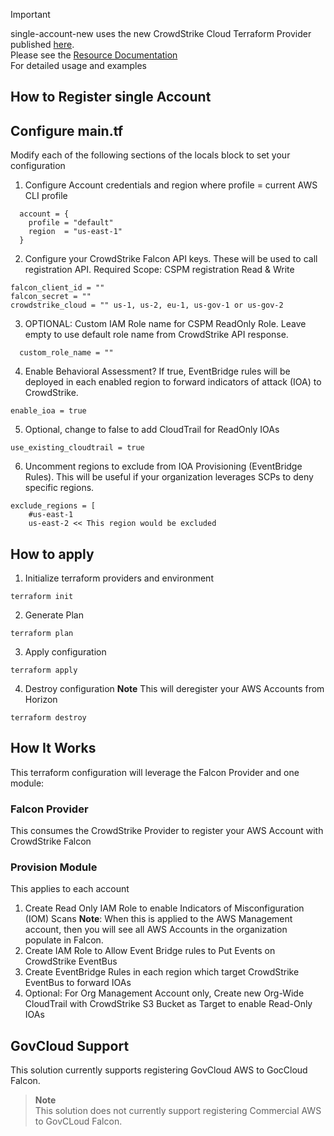 > [!IMPORTANT]
> single-account-new uses the new CrowdStrike Cloud Terraform Provider published [here](https://registry.terraform.io/providers/CrowdStrike/crowdstrike/latest).  
> Please see the [Resource Documentation](https://github.com/CrowdStrike/terraform-provider-crowdstrike/blob/main/docs/resources/cloud_aws_account.md)  
> For detailed usage and examples  


## How to Register single Account

Configure main.tf
------------

Modify each of the following sections of the locals block to set your configuration

1. Configure Account credentials and region where profile = current AWS CLI profile
```
  account = {
    profile = "default"
    region  = "us-east-1"
  }
```

2. Configure your CrowdStrike Falcon API keys.  These will be used to call registration API.  Required Scope: CSPM registration Read & Write
```
falcon_client_id = ""
falcon_secret = ""
crowdstrike_cloud = "" us-1, us-2, eu-1, us-gov-1 or us-gov-2
```

3. OPTIONAL: Custom IAM Role name for CSPM ReadOnly Role.  Leave empty to use default role name from CrowdStrike API response.
```
  custom_role_name = ""
```

4. Enable Behavioral Assessment? If true, EventBridge rules will be deployed in each enabled region to forward indicators of attack (IOA) to CrowdStrike.
```
enable_ioa = true
```

5. Optional, change to false to add CloudTrail for ReadOnly IOAs
```
use_existing_cloudtrail = true
```

6. Uncomment regions to exclude from IOA Provisioning (EventBridge Rules).  This will be useful if your organization leverages SCPs to deny specific regions.
```
exclude_regions = [
    #us-east-1
    us-east-2 << This region would be excluded
```

How to apply
------------
1. Initialize terraform providers and environment
```
terraform init
```
2. Generate Plan
```
terraform plan
```
3. Apply configuration
```
terraform apply
```
4. Destroy configuration **Note** This will deregister your AWS Accounts from Horizon
```
terraform destroy
```

How It Works
------------

This terraform configuration will leverage the Falcon Provider and one module:

### Falcon Provider
This consumes the CrowdStrike Provider to register your AWS  Account with CrowdStrike Falcon

### Provision Module
This applies to each account

1. Create Read Only IAM Role to enable Indicators of Misconfiguration (IOM) Scans
    **Note**: When this is applied to the AWS Management account, then you will see all AWS Accounts in the organization populate in Falcon.
2. Create IAM Role to Allow Event Bridge rules to Put Events on CrowdStrike EventBus
3. Create EventBridge Rules in each region which target CrowdStrike EventBus to forward IOAs
4. Optional: For Org Management Account only, Create new Org-Wide CloudTrail with CrowdStrike S3 Bucket as Target to enable Read-Only IOAs

GovCloud Support
----------------

This solution currently supports registering GovCloud AWS to GocCloud Falcon.  
> **Note** <br> This solution does not currently support registering Commercial AWS to GovCLoud Falcon.